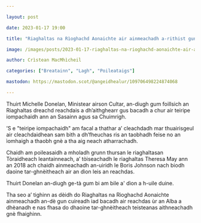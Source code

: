 ```yaml
---

layout: post

date: 2023-01-17 19:00

title: "Riaghaltas na Rìoghachd Aonaichte air ainmeachadh a-rithist gun cur iad bacadh air teiripe iompachaidh"

image: /images/posts/2023-01-17-riaghaltas-na-rioghachd-aonaichte-air-ainmeachadh-a-rithist-gun-cur-iad-bacadh-air-teiripe-iompachaidh.webp

author: Crìstean MacMhìcheil

categories: ["Breatainn", "Lagh", "Poileataigs"]

mastodon: https://mastodon.scot/@angeidhealur/109706498224874068

---
```


Thuirt Michelle Donelan, Ministear airson Cultar, an-diugh gum foillsich an Riaghaltas dreachd reachdais a dh’aithghearr gus bacadh a chur air teiripe iompachaidh ann an Sasainn agus sa Chuimrigh.

’S e "teiripe iompachaidh" am facal a thathar a’ cleachdadh mar thuairisgeul air cleachdaidhean sam bith a dh’fheuchas ris an taobhadh feise no an ìomhaigh a thaobh gnè a tha aig neach atharrachadh.

Chaidh am poileasaidh a mholadh grunn thursan le riaghaltasan Tòraidheach leantainneach, a’ tòiseachadh le riaghaltas Theresa May ann an 2018 ach chaidh ainmeachadh an-uiridh le Boris Johnson nach biodh daoine tar-ghnèitheach air an dìon leis an reachdas.

Thuirt Donelan an-diugh ge-tà gum bi am bile a' dìon a h-uile duine.

Tha seo a’ tighinn as dèidh do Riaghaltas na Rìoghachd Aonaichte ainmeachadh an-dè gun cuireadh iad bacadh air reachdas ùr an Alba a dhèanadh e nas fhasa do dhaoine tar-ghnèitheach teisteanas aithneachadh gnè fhaighinn.
